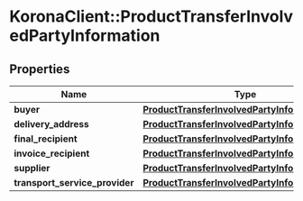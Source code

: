 # KoronaClient::ProductTransferInvolvedPartyInformation

## Properties
Name | Type | Description | Notes
------------ | ------------- | ------------- | -------------
**buyer** | [**ProductTransferInvolvedPartyInformationData**](ProductTransferInvolvedPartyInformationData.md) |  | [optional] 
**delivery_address** | [**ProductTransferInvolvedPartyInformationData**](ProductTransferInvolvedPartyInformationData.md) |  | [optional] 
**final_recipient** | [**ProductTransferInvolvedPartyInformationData**](ProductTransferInvolvedPartyInformationData.md) |  | [optional] 
**invoice_recipient** | [**ProductTransferInvolvedPartyInformationData**](ProductTransferInvolvedPartyInformationData.md) |  | [optional] 
**supplier** | [**ProductTransferInvolvedPartyInformationData**](ProductTransferInvolvedPartyInformationData.md) |  | [optional] 
**transport_service_provider** | [**ProductTransferInvolvedPartyInformationData**](ProductTransferInvolvedPartyInformationData.md) |  | [optional] 



